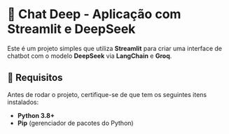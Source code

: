 # 🚀 Chat Deep - Aplicação com Streamlit e DeepSeek

Este é um projeto simples que utiliza **Streamlit** para criar uma interface de chatbot com o modelo **DeepSeek** via **LangChain** e **Groq**.

## 📌 Requisitos

Antes de rodar o projeto, certifique-se de que tem os seguintes itens instalados:

- **Python 3.8+**
- **Pip** (gerenciador de pacotes do Python)
